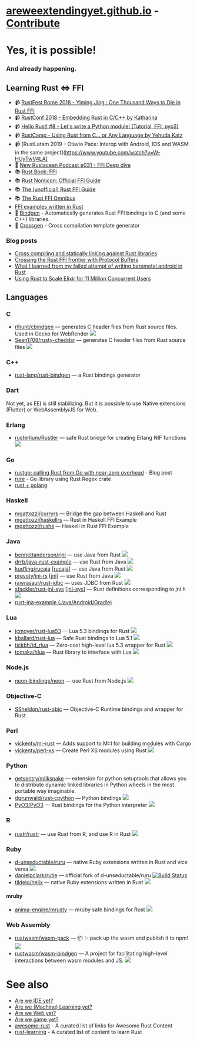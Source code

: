 # [areweextendingyet.github.io](https://areweextendingyet.github.io) - [Contribute](https://github.com/areweextendingyet/areweextendingyet.github.io/)

# Yes, it is possible!
### And already happening.

## Learning Rust <=> FFI

- 📹 [RustFest Rome 2018 - Yiming Jing : One Thousand Ways to Die in Rust FFI](https://www.youtube.com/watch?v=kGj-Fxg5txQ)
- 📹 [RustConf 2018 - Embedding Rust in C/C++ by Katharina](https://www.youtube.com/watch?v=x9acx2zgx4Q)
- 📹 [Hello Rust! #8 - Let's write a Python module! (Tutorial, FFI, pyo3)](https://www.youtube.com/watch?v=D9r__qxtRMQ)
- 📹 [RustCamp - Using Rust from C... or Any Language by Yehuda Katz](https://www.youtube.com/watch?v=GktVBv76fe0)
- 📹 [RustLatam 2019 - Otavio Pace: Interop with Android, IOS and WASM in the same project](https://www.youtube.com/watch?v=W-HUyTwV4LA]
- 🎼 [New Rustacean Podcast e031 - FFI Deep dive](https://newrustacean.com/show_notes/e031/index.html)
- 📚 [Rust Book: FFI](https://doc.rust-lang.org/book/ffi.html)
- 📚 [Rust Nomicon: Official FFI Guide](https://doc.rust-lang.org/nomicon/ffi.html)
- 📚 [The (unofficial) Rust FFI Guide](https://michael-f-bryan.github.io/rust-ffi-guide/overview.html)
- 📚 [The Rust FFI Omnibus](http://jakegoulding.com/rust-ffi-omnibus/)
- [FFI examples written in Rust](https://github.com/alexcrichton/rust-ffi-examples)
- 🔧 [Bindgen](https://rust-lang.github.io/rust-bindgen/) - Automatically generates Rust FFI bindings to C (and some C++) libraries. 
- 🔧 [Crossgen](https://github.com/yoshuawuyts/crossgen) - Cross compilation template generator 

### Blog posts

- [Cross compiling and statically linking against Rust libraries](https://medium.com/csis-techblog/cross-compiling-and-statically-linking-against-rust-libraries-2c02ee2c01af)
- [Crossing the Rust FFI frontier with Protocol Buffers](https://hacks.mozilla.org/2019/04/crossing-the-rust-ffi-frontier-with-protocol-buffers/)
- [What I learned from my failed attempt of writing baremetal android in Rust](https://onatm.dev/2019/04/22/what-i-learned-from-my-failed-attempt-of-writing-baremetal-android-in-rust/)
- [Using Rust to Scale Elixir for 11 Million Concurrent Users](https://blog.discordapp.com/using-rust-to-scale-elixir-for-11-million-concurrent-users-c6f19fc029d3)

## Languages

### C
  * [rlhunt/cbindgen](https://github.com/eqrion/cbindgen) — generates C header files from Rust source files. Used in Gecko for WebRender [<img src="https://api.travis-ci.org/eqrion/cbindgen.svg?branch=master">](https://travis-ci.org/eqrion/cbindgen)
  * [Sean1708/rusty-cheddar](https://github.com/Sean1708/rusty-cheddar) — generates C header files from Rust source files [<img src="https://api.travis-ci.org/Sean1708/rusty-cheddar.svg?branch=master">](https://travis-ci.org/Sean1708/rusty-cheddar)

### C++
  * [rust-lang/rust-bindgen](https://github.com/rust-lang/rust-bindgen) — a Rust bindings generator

### Dart
 Not yet, as [FFI](https://github.com/dart-lang/sdk/issues/34452) is still stabilizing. But it is possible to use Native extensions (Flutter) or WebAssembly/JS for Web.

### Erlang
  * [rusterlium/Rustler](https://github.com/rusterlium/rustler) — safe Rust bridge for creating Erlang NIF functions [<img src="https://api.travis-ci.org/rusterlium/rustler.svg?branch=master">](https://travis-ci.org/rusterlium/rustler)

### Go
  * [rustgo: calling Rust from Go with near-zero overhead](https://blog.filippo.io/rustgo/) - Blog post
  * [rure](https://github.com/BurntSushi/rure-go) - Go library using Rust Regex crate
  * [rust + golang](https://github.com/medimatrix/rust-plus-golang)

### Haskell
  * [mgattozzi/curryrs](https://github.com/mgattozzi/curryrs) — Bridge the gap between Haskell and Rust
  * [mgattozzi/haskellrs](https://github.com/mgattozzi/haskellrs) — Rust in Haskell FFI Example
  * [mgattozzi/rushs](https://github.com/mgattozzi/rushs) — Haskell in Rust FFI Example

### Java
  * [bennettanderson/rjni](https://github.com/benanders/rjni) — use Java from Rust [<img src="https://api.travis-ci.org/bennettanderson/rjni.svg?branch=master">](https://travis-ci.org/GravityScore/RustJNI)
  * [drrb/java-rust-example](https://github.com/drrb/java-rust-example) — use Rust from Java [<img src="https://api.travis-ci.org/drrb/java-rust-example.svg?branch=master">](https://travis-ci.org/drrb/java-rust-example)
  * [kud1ing/rucaja](https://github.com/kud1ing/rucaja) [[rucaja](https://crates.io/crates/rucaja)] — use Java from Rust [<img src="https://api.travis-ci.org/kud1ing/rucaja.svg?branch=master">](https://travis-ci.org/kud1ing/rucaja)
  * [prevoty/jni-rs](https://github.com/jni-rs/jni-rs) [[jni](https://crates.io/crates/jni)] — use Rust from Java [<img src="https://api.travis-ci.org/prevoty/jni-rs.svg?branch=master">](https://travis-ci.org/prevoty/jni-rs)
  * [rawrasaur/rust-jdbc](https://github.com/rawrasaur/rust-jdbc) — uses JDBC from Rust [<img src="https://api.travis-ci.org/rawrasaur/rust-jdbc.svg?branch=master">](https://travis-ci.org/rawrasaur/rust-jdbc)
  * [sfackler/rust-jni-sys](https://github.com/sfackler/rust-jni-sys) [[jni-sys](https://crates.io/crates/jni-sys)] — Rust definitions corresponding to jni.h [<img src="https://api.travis-ci.org/sfackler/rust-jni-sys.svg?branch=master">](https://travis-ci.org/sfackler/rust-jni-sys)
  * [rust-jna-example (Java/Android/Gradle)](https://github.com/bltavares/rust-over-jna-example)

### Lua
  * [jcmoyer/rust-lua53](https://github.com/jcmoyer/rust-lua53) — Lua 5.3 bindings for Rust [<img src="https://api.travis-ci.org/jcmoyer/rust-lua53.svg?branch=master">](https://travis-ci.org/jcmoyer/rust-lua53)
  * [kballard/rust-lua](https://github.com/kballard/rust-lua) — Safe Rust bindings to Lua 5.1 [<img src="https://api.travis-ci.org/kballard/rust-lua.svg">](https://travis-ci.org/kballard/rust-lua)
  * [tickbh/td_rlua](https://github.com/tickbh/td_rlua) — Zero-cost high-level lua 5.3 wrapper for Rust [<img src="https://api.travis-ci.org/tickbh/td_rlua.svg?branch=master">](https://travis-ci.org/tickbh/td_rlua)
  * [tomaka/hlua](https://github.com/tomaka/hlua) — Rust library to interface with Lua [<img src="https://api.travis-ci.org/tomaka/hlua.svg?branch=master">](https://travis-ci.org/tomaka/hlua)

### Node.js
  * [neon-bindings/neon](https://github.com/neon-bindings/neon) — use Rust from Node.js [<img src="https://api.travis-ci.org/neon-bindings/neon.svg?branch=master">](https://travis-ci.org/neon-bindings/neon)

### Objective-C
  * [SSheldon/rust-objc](https://github.com/SSheldon/rust-objc) — Objective-C Runtime bindings and wrapper for Rust

### Perl
  * [vickenty/mi-rust](https://github.com/vickenty/mi-rust) — Adds support to M::I for building modules with Cargo
  * [vickenty/perl-xs](https://github.com/vickenty/perl-xs) — Create Perl XS modules using Rust [<img src="https://api.travis-ci.org/vickenty/perl-xs.svg?branch=master">](https://travis-ci.org/vickenty/perl-xs)

### Python
  * [getsentry/milksnake](https://github.com/getsentry/milksnake) — extension for python setuptools that allows you to distribute dynamic linked libraries in Python wheels in the most portable way imaginable.
  * [dgrunwald/rust-cpython](https://github.com/dgrunwald/rust-cpython) — Python bindings [<img src="https://api.travis-ci.org/dgrunwald/rust-cpython.svg?branch=master">](https://travis-ci.org/dgrunwald/rust-cpython)
  * [PyO3/PyO3](https://github.com/PyO3/PyO3) — Rust bindings for the Python interpreter [<img src="https://api.travis-ci.org/PyO3/pyo3.svg?branch=master">](https://travis-ci.org/PyO3/pyo3)

### R
  * [rustr/rustr](https://github.com/rustr/rustr) — use Rust from R, and use R in Rust [<img src="https://api.travis-ci.org/rustr/rustr.svg?branch=master">](https://travis-ci.org/rustr/rustr)

### Ruby
  * [d-unseductable/ruru](https://github.com/d-unseductable/ruru) — native Ruby extensions written in Rust and vice versa [<img src="https://api.travis-ci.org/d-unseductable/ruru.svg?branch=master">](https://travis-ci.org/d-unseductable/ruru)
  * [danielpclark/rutie](https://github.com/danielpclark/rutie) — official fork of d-unseductable/ruru [![Build Status](https://travis-ci.org/danielpclark/rutie.svg?branch=master)](https://travis-ci.org/danielpclark/rutie)
  * [tildeio/helix](https://github.com/tildeio/helix) — native Ruby extensions written in Rust [<img src="https://api.travis-ci.org/tildeio/helix.svg?branch=master">](https://travis-ci.org/tildeio/helix)
#### mruby
  * [anima-engine/mrusty](https://github.com/anima-engine/mrusty) — mruby safe bindings for Rust [<img src="https://api.travis-ci.org/anima-engine/mrusty.svg?branch=master">](https://travis-ci.org/anima-engine/mrusty)

### Web Assembly
  * [rustwasm/wasm-pack](https://github.com/rustwasm/wasm-pack) — :package: :sparkles: pack up the wasm and publish it to npm! [<img src="https://api.travis-ci.org/rustwasm/wasm-pack.svg?branch=master">](https://travis-ci.org/rustwasm/wasm-packn)
  * [rustwasm/wasm-bindgen](https://github.com/rustwasm/wasm-bindgen) — A project for facilitating high-level interactions between wasm modules and JS. [<img src="https://api.travis-ci.org/rustwasm/wasm-bindgen.svg?branch=master">](https://travis-ci.org/rustwasm/wasm-bindgen)


# See also

  - [Are we IDE yet?](https://areweideyet.com/)
  - [Are we (Machine) Learning yet?](https://www.arewelearningyet.com/)
  - [Are we Web yet?](http://www.arewewebyet.org/)
  - [Are we game yet?](http://arewegameyet.com/)
  - [awesome-rust](https://github.com/rust-unofficial/awesome-rust) - A curated list of links for Awesome Rust Content
  - [rust-learning](https://github.com/ctjhoa/rust-learning) - A curated list of content to learn Rust
